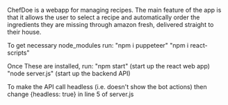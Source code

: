 ChefDoe is a webapp for managing recipes. The main feature of the app is that it allows the user to select a recipe and automatically order the ingredients they are missing through amazon fresh, delivered straight to their house.

To get necessary node_modules run:
  "npm i puppeteer"
  "npm i react-scripts"

Once These are installed, run:
  "npm start" (start up the react web app)
  "node server.js" (start up the backend API)

To make the API call headless (i.e. doesn't show the bot actions) then change {headless: true} in line 5 of server.js
